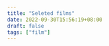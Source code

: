 ```yaml
---
title: "Seleted films"
date: 2022-09-30T15:56:19+08:00
draft: false
tags: ["film"]
---
```

<!-- {{<gallery seleted-films>}} -->




